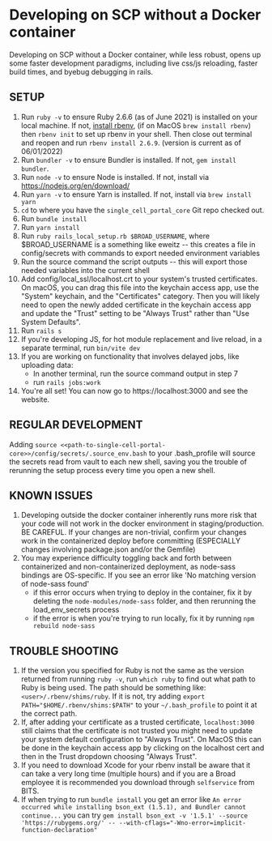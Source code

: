 # Developing on SCP without a Docker container

Developing on SCP without a Docker container, while less robust, opens up some faster development paradigms, including live css/js reloading, faster build times, and byebug debugging in rails.

## SETUP

1.  Run `ruby -v` to ensure Ruby 2.6.6 (as of June 2021) is installed on your local machine.  If not, [install rbenv](https://github.com/rbenv/rbenv#installation), (if on MacOS `brew install rbenv`) then `rbenv init` to set up rbenv in your shell. Then close out terminal and reopen and run `rbenv install 2.6.9`. (version is current as of 06/01/2022)
2.  Run `bundler -v` to ensure Bundler is installed.  If not, `gem install bundler`.
3.  Run `node -v` to ensure Node is installed. If not, install via https://nodejs.org/en/download/
4.  Run `yarn -v` to ensure Yarn is installed. If not, install via `brew install yarn`
5.  `cd` to where you have the `single_cell_portal_core` Git repo checked out.
6.  Run `bundle install`
7.  Run `yarn install`
8.  Run `ruby rails_local_setup.rb $BROAD_USERNAME`, where $BROAD_USERNAME is a something like eweitz -- this creates a file in config/secrets with commands to export needed environment variables
9.  Run the source command the script outputs -- this will export those needed variables into the current shell
10.  Add config/local_ssl/localhost.crt to your system's trusted certificates. On macOS, you can drag this file into the keychain access app, use the "System" keychain, and the "Certificates" category. Then you will likely need to open the newly added certificate in the keychain access app and update the "Trust" setting to be "Always Trust" rather than "Use System Defaults".
11.  Run `rails s`
12.  If you're developing JS, for hot module replacement and live reload, in a separate terminal, run `bin/vite dev`
13. If you are working on functionality that involves delayed jobs, like uploading data:
    * In another terminal, run the source command output in step 7
    * run `rails jobs:work`
14.  You're all set!  You can now go to https://localhost:3000 and see the website.

## REGULAR DEVELOPMENT
Adding `source <<path-to-single-cell-portal-core>>/config/secrets/.source_env.bash` to your .bash_profile will source the secrets read from vault to each new shell, saving you the trouble of rerunning the setup process every time you open a new shell.

## KNOWN ISSUES
1. Developing outside the docker container inherently runs more risk that your code will not work in the docker environment in staging/production.  BE CAREFUL.  If your changes are non-trivial, confirm your changes work in the containerized deploy before committing (ESPECIALLY changes involving package.json and/or the Gemfile)
2. You may experience difficulty toggling back and forth between containerized and non-containerized deployment, as node-sass bindings are OS-specific.  If you see an error like 'No matching version of node-sass found'
   * if this error occurs when trying to deploy in the container, fix it by deleting the `node-modules/node-sass` folder, and then rerunning the load_env_secrets process
   * if the error is when you're trying to run locally, fix it by running `npm rebuild node-sass`

## TROUBLE SHOOTING
1. If the version you specified for Ruby is not the same as the version returned from running `ruby -v`, run `which ruby` to find out what path to Ruby is being used. The path should be something like: `<user>/.rbenv/shims/ruby`. If it is not, try adding `export PATH="$HOME/.rbenv/shims:$PATH"` to your `~/.bash_profile` to point it at the correct path. 
2. If, after adding your certificate as a trusted certificate, `localhost:3000` still claims that the certificate is not trusted you might need to update your system default configuration to "Always Trust". On MacOS this can be done in the keychain access app by clicking on the localhost cert and then in the Trust dropdown choosing "Always Trust".
3. If you need to download Xcode for your rbenv install be aware that it can take a very long time (multiple hours) and if you are a Broad employee it is recommended you download through `selfservice` from BITS.
4. If when trying to run `bundle install` you get an error like `An error occurred while installing bson_ext (1.5.1), and Bundler cannot continue...` you can try `gem install bson_ext -v '1.5.1' --source 'https://rubygems.org/' -- --with-cflags="-Wno-error=implicit-function-declaration"`
